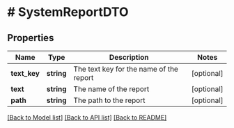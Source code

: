# # SystemReportDTO

## Properties

Name | Type | Description | Notes
------------ | ------------- | ------------- | -------------
**text_key** | **string** | The text key for the name of the report | [optional]
**text** | **string** | The name of the report | [optional]
**path** | **string** | The path to the report | [optional]

[[Back to Model list]](../../README.md#models) [[Back to API list]](../../README.md#endpoints) [[Back to README]](../../README.md)
